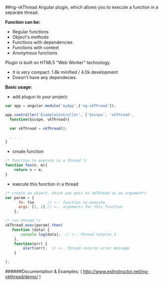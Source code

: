 ##ng-vkThread 
Angular plugin, which allows you to execute a function in a separate thread.

**Function can be:**

- Regular functions
- Object's methods
- Functions with dependencies
- Functions with context
- Anonymous functions

Plugin is built on HTML5 "Web Worker" technology.

- It is very compact: 1.8k minified / 4.0k development
- Doesn't have any dependecies.

**Basic usage:**

- add plugun to your project:
```javascript
var app = angular.module('myApp',['ng-vkThread']);

app.controller('ExampleController', ['$scope', 'vkThread',
  function($scope, vkThread){

  var vkThread = vkThread();

  . . .
}
```
- create function
```javascript
/* function to execute in a thread */
function foo(n, m){ 
	return n + m;
}
```

- execute this function in a thread
```javascript
/* create an object, which you pass to vkThread as an argument*/
var param = {
      fn: foo      // <-- function to execute
      args: [1, 2] // <-- arguments for this function
    };

/* run thread */
vkThread.exec(param).then(
   function (data) {
       console.log(data);  // <-- thread returns 3 
    },
    function(err) {
        alert(err);  // <-- thread returns error message
    }

);
```

######Documentation & Examples: ( http://www.eslinstructor.net/ng-vkthread/demo/ )


